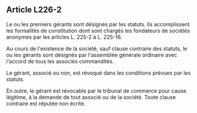 Article L226-2
----
Le ou les premiers gérants sont désignés par les statuts. Ils accomplissent les
formalités de constitution dont sont chargés les fondateurs de sociétés anonymes
par les articles L. 225-2 à L. 225-16.

Au cours de l'existence de la société, sauf clause contraire des statuts, le ou
les gérants sont désignés par l'assemblée générale ordinaire avec l'accord de
tous les associés commandités.

Le gérant, associé ou non, est révoqué dans les conditions prévues par les
statuts.

En outre, le gérant est révocable par le tribunal de commerce pour cause
légitime, à la demande de tout associé ou de la société. Toute clause contraire
est réputée non écrite.
